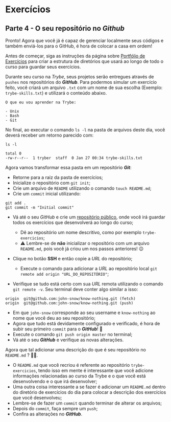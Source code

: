 # Exercícios

## Parte 4 - O seu repositório no _**Github**_

Pronto! Agora que você já é capaz de gerenciar localmente seus códigos e também enviá-los para o GitHub, é hora de colocar a casa em ordem!

Antes de começar, siga as instruções da página sobre [Portfólio de Exercícios](https://app.betrybe.com/course/real-life-engineer/exercise-portfolio/) para criar a estrutura de diretórios que usará ao longo de todo o curso para guardar seus exercícios.

Durante seu curso na _Trybe_, seus projetos serão entregues através de `pushes` nos repositórios do _**GitHub**_. Para podermos simular um exercício feito, você criará um arquivo `.txt` com um nome de sua escolha (Exemplo: `trybe-skills.txt`) e utilizará o conteúdo abaixo.

```
O que eu vou aprender na Trybe:

- Unix
- Bash
- Git
```

No final, ao executar o comando `ls -l` na pasta de arquivos deste dia, você deverá receber um retorno parecido com:

```
ls -l

total 0
-rw-r--r--  1 tryber  staff  0 Jan 27 00:34 trybe-skills.txt
```

Agora vamos transformar essa pasta em um repositório _**Git**_:

* Retorne para a raiz da pasta de exercícios;
* Inicialize o repositório com `git init`;
* Crie um arquivo de `README` utilizando o comando `touch README.md`;
* Crie um `commit` inicial utilizando:

```
git add .
git commit -m "Initial commit"
```

* Vá até o seu _GitHub_ e crie um [repositório público](https://help.github.com/en/github/getting-started-with-github/create-a-repo), onde você irá guardar todos os exercícios que desenvolverá ao longo do curso;
  * Dê ao repositório um nome descritivo, como por exemplo `trybe-exercicios`;
  * ⚠️ Lembre-se de **não** inicializar o repositório com um arquivo `README.md`, pois você já criou um nos passos anteriores! 😉

* Clique no botão **SSH** e então copie a _URL_ do repositório;
  * Execute o comando para adicionar a _URL_ ao repositório local `git remote add origin "URL_DO_REPOSITÓRIO"`;

* Verifique se tudo está certo com sua _URL_ remota utilizando o comando `git remote -v`. Seu terminal deve conter algo similar a isso:

```
origin	git@github.com:john-snow/know-nothing.git (fetch)
origin	git@github.com:john-snow/know-nothing.git (push)
```

* Em que `john-snow` corresponde ao seu username e `know-nothing` ao nome que você deu ao seu repositório;
* Agora que tudo está devidamente configurado e verificado, é hora de subir seu primeiro `commit` para o _**GitHub**_! 🤩
* Execute o comando `git push origin master` no terminal;
* Vá até o seu _**GitHub**_ e verifique as novas alterações.

Agora que tal adicionar uma descrição do que é seu repositório no `README.md` ? 💪🏼.

* O `README.md` que você recriou é referente ao repositório `trybe-exercicios`, tendo isso em mente é interessante que você adicione informações relacionadas ao curso da Trybe e o que você está desenvolvendo e o que irá desenvolver;
* Uma outra coisa interessante a se fazer é adicionar um `README.md` dentro do diretório de exercícios do dia para colocar a descrição dos exercícios que você desenvolveu;
* Lembre-se de fazer um `commit` quando terminar de alterar os arquivos;
* Depois do `commit`, faça sempre um `push`;
* Confira as alterações no _**GitHub**_.
